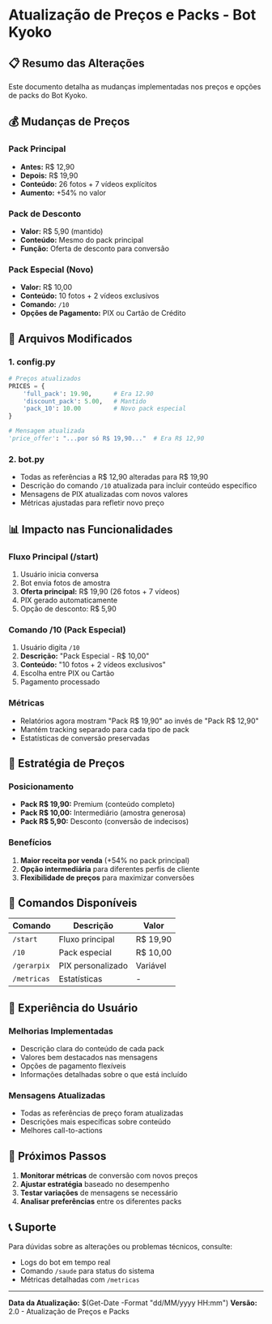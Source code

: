 # Atualização de Preços e Packs - Bot Kyoko

## 📋 Resumo das Alterações

Este documento detalha as mudanças implementadas nos preços e opções de packs do Bot Kyoko.

## 💰 Mudanças de Preços

### Pack Principal
- **Antes:** R$ 12,90
- **Depois:** R$ 19,90
- **Conteúdo:** 26 fotos + 7 vídeos explícitos
- **Aumento:** +54% no valor

### Pack de Desconto
- **Valor:** R$ 5,90 (mantido)
- **Conteúdo:** Mesmo do pack principal
- **Função:** Oferta de desconto para conversão

### Pack Especial (Novo)
- **Valor:** R$ 10,00
- **Conteúdo:** 10 fotos + 2 vídeos exclusivos
- **Comando:** `/10`
- **Opções de Pagamento:** PIX ou Cartão de Crédito

## 🔧 Arquivos Modificados

### 1. config.py
```python
# Preços atualizados
PRICES = {
    'full_pack': 19.90,      # Era 12.90
    'discount_pack': 5.00,   # Mantido
    'pack_10': 10.00         # Novo pack especial
}

# Mensagem atualizada
'price_offer': "...por só R$ 19,90..."  # Era R$ 12,90
```

### 2. bot.py
- Todas as referências a R$ 12,90 alteradas para R$ 19,90
- Descrição do comando `/10` atualizada para incluir conteúdo específico
- Mensagens de PIX atualizadas com novos valores
- Métricas ajustadas para refletir novo preço

## 📊 Impacto nas Funcionalidades

### Fluxo Principal (/start)
1. Usuário inicia conversa
2. Bot envia fotos de amostra
3. **Oferta principal:** R$ 19,90 (26 fotos + 7 vídeos)
4. PIX gerado automaticamente
5. Opção de desconto: R$ 5,90

### Comando /10 (Pack Especial)
1. Usuário digita `/10`
2. **Descrição:** "Pack Especial - R$ 10,00"
3. **Conteúdo:** "10 fotos + 2 vídeos exclusivos"
4. Escolha entre PIX ou Cartão
5. Pagamento processado

### Métricas
- Relatórios agora mostram "Pack R$ 19,90" ao invés de "Pack R$ 12,90"
- Mantém tracking separado para cada tipo de pack
- Estatísticas de conversão preservadas

## 🎯 Estratégia de Preços

### Posicionamento
- **Pack R$ 19,90:** Premium (conteúdo completo)
- **Pack R$ 10,00:** Intermediário (amostra generosa)
- **Pack R$ 5,90:** Desconto (conversão de indecisos)

### Benefícios
1. **Maior receita por venda** (+54% no pack principal)
2. **Opção intermediária** para diferentes perfis de cliente
3. **Flexibilidade de preços** para maximizar conversões

## 🔄 Comandos Disponíveis

| Comando | Descrição | Valor |
|---------|-----------|-------|
| `/start` | Fluxo principal | R$ 19,90 |
| `/10` | Pack especial | R$ 10,00 |
| `/gerarpix` | PIX personalizado | Variável |
| `/metricas` | Estatísticas | - |

## 📱 Experiência do Usuário

### Melhorias Implementadas
- Descrição clara do conteúdo de cada pack
- Valores bem destacados nas mensagens
- Opções de pagamento flexíveis
- Informações detalhadas sobre o que está incluído

### Mensagens Atualizadas
- Todas as referências de preço foram atualizadas
- Descrições mais específicas sobre conteúdo
- Melhores call-to-actions

## 🚀 Próximos Passos

1. **Monitorar métricas** de conversão com novos preços
2. **Ajustar estratégia** baseado no desempenho
3. **Testar variações** de mensagens se necessário
4. **Analisar preferências** entre os diferentes packs

## 📞 Suporte

Para dúvidas sobre as alterações ou problemas técnicos, consulte:
- Logs do bot em tempo real
- Comando `/saude` para status do sistema
- Métricas detalhadas com `/metricas`

---

**Data da Atualização:** $(Get-Date -Format "dd/MM/yyyy HH:mm")
**Versão:** 2.0 - Atualização de Preços e Packs